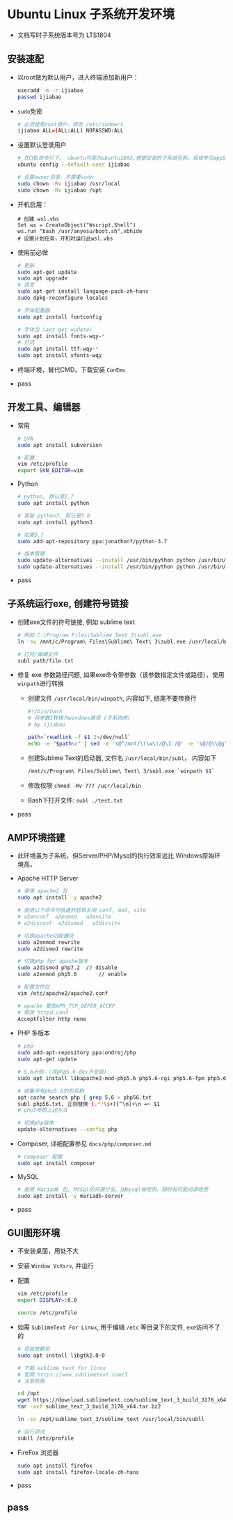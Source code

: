 # Ubuntu Linux 子系统开发环境

* 文档写时子系统版本号为 LTS1804



## 安装速配

- 以root做为默认用户，进入终端添加新用户：

  ```bash
  useradd -m -r ijiabao
  passwd ijiabao
  ```

- `sudo`免密

  ```bash
  # 必须使用root用户，修改 /etc/sudoers
  ijiabao ALL=(ALL:ALL) NOPASSWD:ALL
  ```

- 设置默认登录用户

  ```bash
  # 在CMD命令行下。 ubuntu可能为ubuntu1803,根据安装的子系统名称。具体参见appStore的帮助页面。
  ubuntu config --default-user ijiabao
  
  # 设置owner目录，不需要sudo
  sudo chown -Rv ijiabao /usr/local
  sudo chown -Rv ijiabao /opt
  ```

- 开机启用：

  ```
  # 创建 wsl.vbs
  Set ws = CreateObject("Wscript.Shell")
  ws.run "bash /usr/anyesu/boot.sh",vbhide
  # 设置计划任务，开机时运行此wsl.vbs
  ```

- 使用前必做

  ```bash
  # 更新
  sudo apt-get update
  sudo apt upgrade
  # 语言
  sudo apt-get install language-pack-zh-hans
  sudo dpkg-reconfigure locales
  
  # 字体配置器
  sudo apt install fontconfig
  
  # 字体包 (apt-get update)
  sudo apt install fonts-wqy-*
  # 可选
  sudo apt install ttf-wqy-*
  sudo apt install xfonts-wqy
  ```

- 终端环境，替代CMD，下载安装 `ConEmu`

- pass



## 开发工具、编辑器

* 常用

  ```bash
  # SVN
  sudo apt install subversion
  
  # 配置
  vim /etc/profile
  export SVN_EDITOR=vim
  
  ```

* Python

  ```bash
  # python, 默认是2.7
  sudo apt install python
  
  # 安装 python3, 默认是3.6
  sudo apt install python3
  
  # 如需3.7
  sudo add-apt-repository ppa:jonathonf/python-3.7
  
  # 版本管理
  sudo update-alternatives --install /usr/bin/python python /usr/bin/python2 100
  sudo update-alternatives --install /usr/bin/python python /usr/bin/python3 150
  ```

* pass



## 子系统运行exe, 创建符号链接

* 创建exe文件的符号链接, 例如 sublime text

  ```bash
  # 例如 C:\Program Files\Sublime Text 3\subl.exe
  ln -sv /mnt/c/Program\ Files\Sublime\ Text\ 3\subl.exe /usr/local/bin/subl
  
  # 打开/编辑文件
  subl path/file.txt
  ```

* 修复 exe 参数路径问题, 如果exe命令带参数（该参数指定文件或路径），使用`winpath`进行转换

  * 创建文件 `/usr/local/bin/winpath`, 内容如下, 结尾不要带换行

    ```bash
    #!/bin/bash
    # 将参数1转换为windows路径 (子系统用)
    # by ijiabao
    
    path=`readlink -f $1 2>/dev/null`
    echo -e "$path\c" | sed -e 's@^/mnt/\(\w\)/@\1:/@' -e 's@/@\\@g'
    ```

  * 创建Sublime Text的启动器, 文件名 `/usr/local/bin/subl`， 内容如下

    ```bash
    /mnt/c/Program\ Files/Sublime\ Text\ 3/subl.exe `winpath $1`
    ```

  * 修改权限 `chmod -Rv 777 /usr/local/bin`

  * Bash下打开文件: `subl ./test.txt`

* pass



## AMP环境搭建

* 此环境虽为子系统，但Server/PHP/Mysql的执行效率远比 Windows原始环境高。

- Apache HTTP Server

  ```bash
  # 使用 apache2 包
  sudo apt install -y apache2
  
  # 使用以下命令可快速开启和关闭 conf, mod, site
  # a2enconf  a2enmod   a2ensite
  # a2disconf  a2dismod   a2dissite
  
  # 切换apache功能模块
  sudo a2enmod rewrite
  sudo a2dismod rewrite
  
  # 切换php for apache版本
  sudo a2dismod php7.2	// disable
  sudo a2enmod php5.6		// enable
  
  # 配置文件在
  vim /etc/apache2/apache2.conf
  
  # apache 警告APR_TCP_DEFER_ACCEP
  # 修改 httpd.conf
  AcceptFilter http none
  ```

- PHP 多版本

  ```bash
  # php
  sudo add-apt-repository ppa:ondrej/php
  sudo apt-get update
  
  # 5.6示例：(除php5.6-dev不安装)
  sudo apt install libapache2-mod-php5.6 php5.6-cgi php5.6-fpm php5.6-cli php5.6-common php5.6-gd php5.6-mbstring php5.6-curl php5.6-mysql php5.6-mcrypt php5.6-xmlrpc php5.6-xml php5.6-zip php5.6-opcache php5.6-phpdbg php5.6-imap php5.6-intl php5.6-ldap php5.6-pgsql php5.6-pspell php5.6-recode php5.6-snmp php5.6-sqlite3 php5.6-sybase php5.6-tidy php5.6-json php5.6-bz2 php5.6-odbc php5.6-readline php5.6-interbase php5.6-enchant php5.6-gmp php5.6-xsl php5.6-bcmath php5.6-soap php5.6-dba libphp5.6-embed
  
  # 收集所有php5.6的包名称
  apt-cache search php | grep 5.6 > php56.txt
  subl php56.txt, 正则替换 (.*?\s+)[^\n]+\n => $1 
  # php7参照上述方法
  
  # 切换php版本
  update-alternatives --config php
  ```

* Composer, 详细配置参见 `docs/php/composer.md`

  ```bash
  # composer 配置
  sudo apt install composer
  ```

* MySQL

  ```bash
  # 使用 Mariadb 包, MYSql的开源分支。因mysql被收购，随时有可能闭源收费
  sudo apt install -y mariadb-server
  ```

* pass



## GUI图形环境

* 不安装桌面，用处不大

* 安装 `Window VcXsrv`, 并运行

* 配置

  ```bash
  vim /etc/profile
  export DISPLAY=:0.0
  
  source /etc/profile
  ```

* 如需 `SublimeText For Linux`, 用于编辑 `/etc` 等目录下的文件, `exe`访问不了的

  ```bash
  # 安装依赖包
  sudo apt install libgtk2.0-0
  
  # 下载 sublime text for linux
  # 官网 https://www.sublimetext.com/3
  # 注意权限
  
  cd /opt
  wget https://download.sublimetext.com/sublime_text_3_build_3176_x64.tar.bz2
  tar -xvf sublime_text_3_build_3176_x64.tar.bz2
  
  ln -sv /opt/sublime_text_3/sublime_text /usr/local/bin/subll
  
  # 运行测试
  subll /etc/profile
  
  ```

* FireFox 浏览器

  ```bash
  sudo apt install firefox
  sudo apt install firefox-locale-zh-hans
  ```

* pass



## pass

